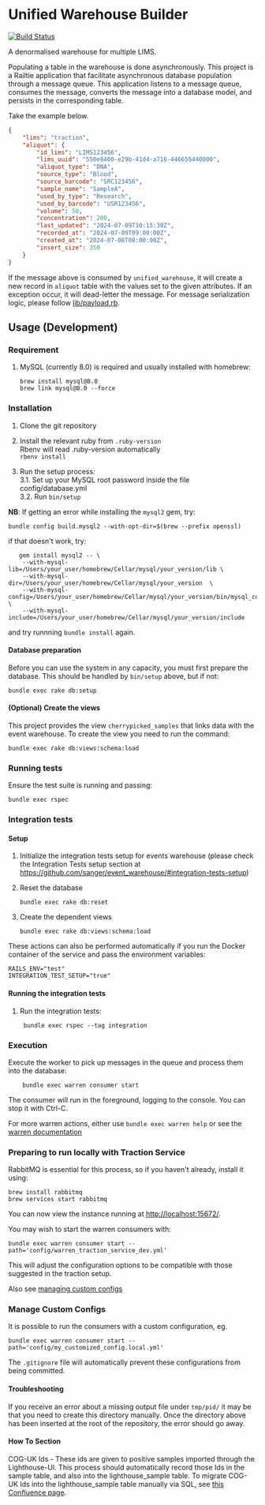 # Unified Warehouse Builder

[![Build Status](https://travis-ci.org/sanger/unified_warehouse.svg?branch=develop)](https://travis-ci.org/sanger/unified_warehouse)

A denormalised warehouse for multiple LIMS.

Populating a table in the warehouse is done asynchronously. This project is a Railtie application that facilitate asynchronous database population through a message queue. This application listens to a message queue, consumes the message, converts the message into a database model, and persists in the corresponding table. 

Take the example below.

```json
{
    "lims": "traction",
    "aliquot": {
        "id_lims": "LIMS123456",
        "lims_uuid": "550e8400-e29b-41d4-a716-446655440000",
        "aliquot_type": "DNA",
        "source_type": "Blood",
        "source_barcode": "SRC123456",
        "sample_name": "SampleA",
        "used_by_type": "Research",
        "used_by_barcode": "USR123456",
        "volume": 50,
        "concentration": 200,
        "last_updated": "2024-07-09T10:15:30Z",
        "recorded_at": "2024-07-09T09:00:00Z",
        "created_at": "2024-07-08T08:00:00Z",
        "insert_size": 350
    }
}
```

If the message above is consumed by `unified_warehouse`, it will create a new record in `aliquot` table with the values set to the given attributes. If an exception occur, it will dead-letter the message. For message serialization logic, please follow [lib/payload.rb](https://github.com/sanger/unified_warehouse/blob/beea89418cc1987c426e7967b7c13ff9218b51fb/lib/payload.rb#L31-L33).

## Usage (Development)

### Requirement

1. MySQL (currently 8.0) is required and usually installed with homebrew:

       brew install mysql@8.0
       brew link mysql@8.0 --force

### Installation

1. Clone the git repository
2. Install the relevant ruby from `.ruby-version`  
    Rbenv will read .ruby-version automatically   
   `rbenv install`

3. Run the setup process:  
    3.1. Set up your MySQL root password inside the file config/database.yml  
    3.2. Run `bin/setup ` 

**NB**: If getting an error while installing the `mysql2` gem, try:

    bundle config build.mysql2 --with-opt-dir=$(brew --prefix openssl)
    
if that doesn't work, try:

       gem install mysql2 -- \
        --with-mysql-lib=/Users/your_user/homebrew/Cellar/mysql/your_version/lib \
        --with-mysql-dir=/Users/your_user/homebrew/Cellar/mysql/your_version  \
        --with-mysql-config=/Users/your_user/homebrew/Cellar/mysql/your_version/bin/mysql_config \
        --with-mysql-include=/Users/your_user/homebrew/Cellar/mysql/your_version/include

and try runnning `bundle install` again.

#### Database preparation

Before you can use the system in any capacity, you must first prepare the database.
This should be handled by `bin/setup` above, but if not:

    bundle exec rake db:setup

#### (Optional) Create the views

This project provides the view `cherrypicked_samples` that links data with
the event warehouse. To create the view you need to run the command:

    bundle exec rake db:views:schema:load

### Running tests

Ensure the test suite is running and passing:

    bundle exec rspec

### Integration tests

#### Setup

1. Initialize the integration tests setup for events warehouse (please check the
   Integration Tests setup section at <https://github.com/sanger/event_warehouse/#integration-tests-setup>)

2. Reset the database

       bundle exec rake db:reset

3. Create the dependent views

       bundle exec rake db:views:schema:load

These actions can also be performed automatically if you run the Docker container of the service
and pass the environment variables:

    RAILS_ENV="test"
    INTEGRATION_TEST_SETUP="true"

#### Running the integration tests

1. Run the integration tests:

        bundle exec rspec --tag integration

### Execution

Execute the worker to pick up messages in the queue and process them into the
database:

        bundle exec warren consumer start

The consumer will run in the foreground, logging to the console. You can stop it with Ctrl-C.

For more warren actions, either use `bundle exec warren help` or see the
[warren documentation](https://rubydoc.info/gems/sanger_warren)

### Preparing to run locally with Traction Service

RabbitMQ is essential for this process, so if you haven't already, install it using:

    brew install rabbitmq
    brew services start rabbitmq

You can now view the instance running at [http://localhost:15672/](http://localhost:15672/).

You may wish to start the warren consumers with:

    bundle exec warren consumer start --path='config/warren_traction_service_dev.yml'

This will adjust the configuration options to be compatible with those suggested in the traction setup.

Also see [managing custom configs](#manage-custom-configs)

### Manage Custom Configs

It is possible to run the consumers with a custom configuration, eg.

    bundle exec warren consumer start --path='config/my_customized_config.local.yml'

The `.gitignore` file will automatically prevent these configurations from being committed.

#### Troubleshooting

If you receive an error about a missing output file under `tmp/pid/` it may be that you need to create this directory manually.
Once the directory above has been inserted at the root of the repository, the error should go away.

#### How To Section

COG-UK Ids - These ids are given to positive samples imported through the Lighthouse-UI. This process should automatically record those Ids in the sample table, and also into the lighthouse_sample table.
To migrate COG-UK Ids into the lighthouse_sample table manually via SQL, see [this Confluence page](https://ssg-confluence.internal.sanger.ac.uk/display/PSD/How+to+migrate+Cog+UK+IDs+into+the+lighthouse_sample+table).
